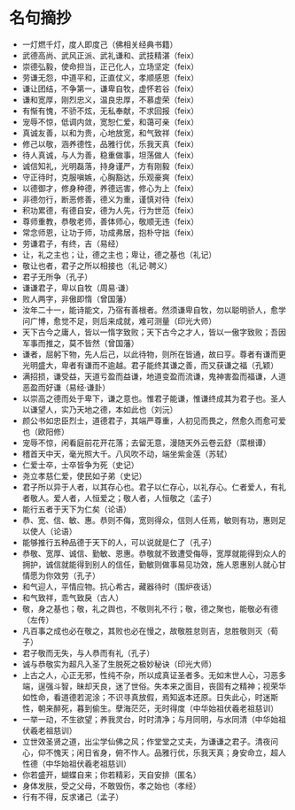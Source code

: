 # 名句摘抄
- 一灯燃千灯，度人即度己（佛相关经典书籍）
- 武德高尚、武风正派、武礼谦和、武技精湛（feix）
- 崇德弘毅，使命担当，正己化人，立场坚定（feix）
- 劳谦无怨，中道平和，正直仗义，孝顺感恩（feix）
- 谦让团结，不争第一，谦卑自牧，虚怀若谷（feix）
- 谦和宽厚，刚烈忠义，温良忠厚，不慕虚荣（feix）
- 有惭有愧，不骄不炫，无私奉献，不求回报（feix）
- 宠辱不惊，低调内敛，宽恕仁爱，和蔼可亲（feix）
- 真诚友善，以和为贵，心地放宽，和气致祥（feix）
- 修己以敬，涵养德性，品雅行优，乐我天真（feix）
- 待人真诚，与人为善，稳重做事，坦荡做人（feix）
- 诚信知礼，光明磊落，持身谨严，方有刚毅（feix）
- 守正待时，克服嗔嫉，心胸豁达，乐观豪爽（feix）
- 以德御才，修身种德，养德远害，修心为上（feix）
- 非德勿行，断恶修善，德义为重，谨慎对待（feix）
- 积功累德，有德自安，德为人先，行为世范（feix）
- 尊师重教，恭敬老师，善体师心，敬顺无违（feix）
- 常念师恩，让功于师，功成弗居，抱朴守拙（feix）
- 劳谦君子，有终，吉（易经）
- 让，礼之主也；让，德之主也；卑让，德之基也（礼记）
- 敬让也者，君子之所以相接也（礼记·聘义）
- 君子无所争（孔子）
- 谦谦君子，卑以自牧（周易·谦）
- 败人两字，非傲即惰（曾国藩）
- 汝年二十一，能诗能文，乃宿有善根者。然须谦卑自牧，勿以聪明骄人，愈学问广博，愈觉不足，则后来成就，难可测量（印光大师）
- 天下古今之庸人，皆以一惰字致败；天下古今之才人，皆以一傲字致败；吾因军事而推之，莫不皆然（曾国藩）
- 谦者，屈躬下物，先人后己，以此待物，则所在皆通，故曰亨。尊者有谦而更光明盛大，卑者有谦而不逾越。君子能终其谦之善，而又获谦之福（孔颖）
- 满招损，谦受益，天道亏盈而益谦，地道变盈而流谦，鬼神害盈而福谦，人道恶盈而好谦（易经·谦卦）
- 以崇高之德而处于卑下，谦之意也。惟君子能谦，惟谦终成其为君子也。圣人以谦望人，实乃天地之德，本如此也（刘沅）
- 颜公书如忠臣烈士，道德君子，其端严尊重，人初见而畏之，然愈久而愈可爱也（欧阳修）
- 宠辱不惊，闲看庭前花开花落；去留无意，漫随天外云卷云舒（菜根谭）
- 稽首天中天，毫光照大千。八风吹不动，端坐紫金莲（苏轼）
- 仁爱士卒，士卒皆争为死（史记）
- 尧立孝慈仁爱，使民如子弟（史记）
- 君子所以异于人者，以其存心也。君子以仁存心，以礼存心。仁者爱人，有礼者敬人。爱人者，人恒爱之；敬人者，人恒敬之（孟子）
- 能行五者于天下为仁矣（论语）
- 恭、宽、信、敏、惠。恭则不侮，宽则得众，信则人任焉，敏则有功，惠则足以使人（论语）
- 能够推行五种品德于天下的人，可以说就是仁了（孔子）
- 恭敬、宽厚、诚信、勤敏、恩惠。恭敬就不致遭受侮辱，宽厚就能得到众人的拥护，诚信就能得到别人的信任，勤敏则做事易见功效，施人恩惠别人就心甘情愿为你效劳（孔子）
- 和气迎人，平情应物。抗心希古，藏器待时（围炉夜话）
- 和气致祥，乖气致戾（古人）
- 敬，身之基也；敬，礼之舆也，不敬则礼不行；敬，德之聚也，能敬必有德（左传）
- 凡百事之成也必在敬之，其败也必在慢之，故敬胜怠则吉，怠胜敬则灭（荀子）
- 君子敬而无失，与人恭而有礼（孔子）
- 诚与恭敬实为超凡入圣了生脱死之极妙秘诀（印光大师）
- 上古之人，心正无邪，性纯不杂，所以成真证圣者多。无如末世人心，习恶多端，逞强斗智，昧却天良，迷了世俗。失本来之面目，丧固有之精神；视荣华如性命，看道德若泥涂；不识寻真放假，焉知返本还原。日失此心，时迷斯性，朝来醉死，暮到偷生。孽海茫茫，无时得度（中华始祖伏羲老祖慈训）
- 一举一动，不生欲望；养我灵台，时时清净；与月同明，与水同清（中华始祖伏羲老祖慈训）
- 立世效圣贤之道，出尘学仙佛之风；作堂堂之丈夫，为谦谦之君子。清夜问心，仰不愧天；闲日省身，俯不怍人。品雅行优，乐我天真；身安命立，超人性德（中华始祖伏羲老祖慈训）
- 你若盛开，蝴蝶自来；你若精彩，天自安排（匿名）
- 身体发肤，受之父母，不敢毁伤，孝之始也（孝经）
- 行有不得，反求诸己（孟子）
